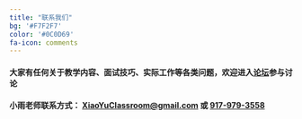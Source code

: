 ```yaml
---
title: "联系我们"
bg: '#F7F2F7'
color: '#0C0D69'
fa-icon: comments
---
```

#### 大家有任何关于教学内容、面试技巧、实际工作等各类问题，欢迎进入<a target="_blank" href="http://forum.xiaoyuclassroom.com" style="font-weight: bold;">论坛</a>参与讨论

#### 小雨老师联系方式： <XiaoYuClassroom@gmail.com> 或 <a href="tel:+19179793558">917-979-3558</a>
